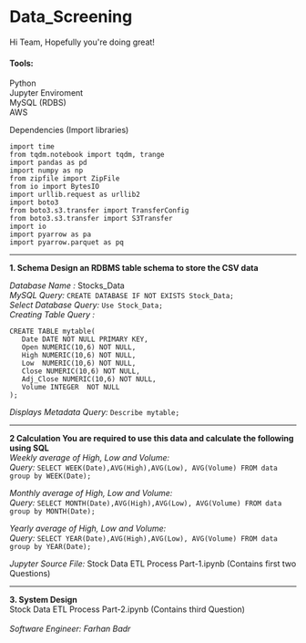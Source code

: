 # Data_Screening
Hi Team, Hopefully you're doing great!

<h4>Tools:</h4>
Python<br>
Jupyter Enviroment<br>
MySQL (RDBS)<br>
AWS <br>

Dependencies (Import libraries)
```
import time
from tqdm.notebook import tqdm, trange
import pandas as pd
import numpy as np
from zipfile import ZipFile
from io import BytesIO
import urllib.request as urllib2
import boto3
from boto3.s3.transfer import TransferConfig
from boto3.s3.transfer import S3Transfer
import io
import pyarrow as pa
import pyarrow.parquet as pq
```

<hr>
<b>1. Schema
Design an RDBMS table schema to store the CSV data</b>

<i>Database Name :</i> Stocks_Data<br>
<i>MySQL Query:</i> ```CREATE DATABASE IF NOT EXISTS Stock_Data;``` <br>
<i>Select Database Query:</i> ```Use Stock_Data;```<br>
<i>Creating Table Query :</i> <br>
```
CREATE TABLE mytable(
   Date DATE NOT NULL PRIMARY KEY,
   Open NUMERIC(10,6) NOT NULL,
   High NUMERIC(10,6) NOT NULL,
   Low  NUMERIC(10,6) NOT NULL,
   Close NUMERIC(10,6) NOT NULL,
   Adj_Close NUMERIC(10,6) NOT NULL,
   Volume INTEGER  NOT NULL
);
```
<i>Displays Metadata Query:</i> ```Describe mytable;```

<hr>

<b>2 Calculation You are required to use this data and calculate the following using SQL </b><br>
<i>Weekly average of High, Low and Volume:</i> <br>
<i>Query: </i>```SELECT WEEK(Date),AVG(High),AVG(Low), AVG(Volume) FROM data group by WEEK(Date);```

<i>Monthly average of High, Low and Volume:</i> <br>
<i>Query: </i>```SELECT MONTH(Date),AVG(High),AVG(Low), AVG(Volume) FROM data group by MONTH(Date);```

<i>Yearly average of High, Low and Volume:</i> <br>
<i>Query: </i>```SELECT YEAR(Date),AVG(High),AVG(Low), AVG(Volume) FROM data group by YEAR(Date);```<br>

<i>Jupyter Source File:</i> Stock Data ETL Process Part-1.ipynb (Contains first two Questions)<br>

<hr>
<b>3. System Design</b>
<br>
Stock Data ETL Process Part-2.ipynb (Contains third Question)
<br><br>
<i>Software Engineer: Farhan Badr</i>
